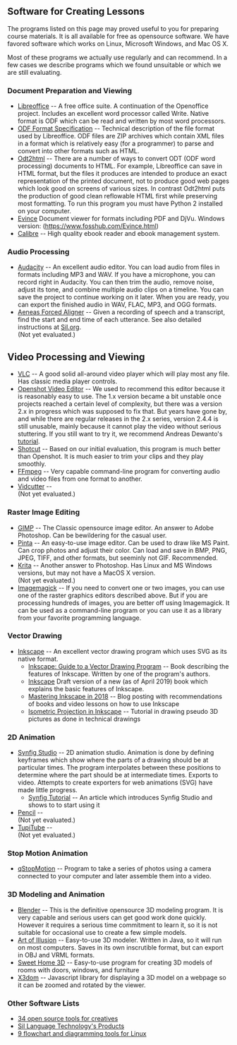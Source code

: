 ## Software for Creating Lessons

The programs listed on this page may proved useful to you for preparing course
materials. It is all available for free as opensource software. We have
favored software which works on Linux, Microsoft Windows, and Mac OS X.

Most of these programs we actually use regularly and can recommend.
In a few cases we describe programs which we found unsuitable or
which we are still evaluating.

### Document Preparation and Viewing
* [Libreoffice](https://www.libreoffice.org/) --
	A free office suite. A continuation of the Openoffice project. Includes
	an excellent word processor called Write. Native format is ODF
	which can be read and written by most word processors.
* [ODF Format Specification](http://docs.oasis-open.org/office/v1.2/cs01/OpenDocument-v1.2-cs01.html) --
	Technical description of the file format used by Libreoffice. ODF files
	are ZIP archives which contain XML files in a format which is relatively
	easy (for a programmer) to parse and convert into other formats such
	as HTML.
* [Odt2html](https://github.com/david672orford/odt2html) --
	There are a number of ways to convert ODT (ODF word processing) documents to
	HTML. For example, Libreoffice can save in HTML format, but the files it
	produces are intended to produce an exact representation of the printed
	document, not to produce good web pages which look good on screens
	of various sizes. In contrast Odt2html puts the production of good clean
	reflowable HTML first while preserving most formatting. To run this
	program you must have Python 2 installed on your computer.
* [Evince](https://wiki.gnome.org/Apps/Evince/)
	Document viewer for formats including PDF and DjVu.
	Windows version: (https://www.fosshub.com/Evince.html)
* [Calibre](https://calibre-ebook.com/) --
	High quality ebook reader and ebook management system.

### Audio Processing
* [Audacity](https://www.audacityteam.org/) --
	An excellent audio editor. You can load audio from files in formats
	including MP3 and WAV. If you have a microphone, you can record right
	in Audacity. You can then trim the audio, remove noise, adjust its tone,
	and combine multiple audio clips on a timeline. You can save the project
	to continue working on it later. When you are ready, you can export
	the finished audio in WAV, FLAC, MP3, and OGG formats.
* [Aeneas Forced Aligner](https://github.com/readbeyond/aeneas) --
	Given a recording of speech and a transcript, find the start and end
	time of each utterance. See also detailed instructions at
	[Sil.org](http://software.sil.org/downloads/r/readingappbuilder/Reading-App-Builder-07-Using-aeneas-for-Audio-Text-Synchronization.pdf).
	<br>(Not yet evaluated.)

## Video Processing and Viewing
* [VLC](https://www.videolan.org) --
	A good solid all-around video player which will play most any file.
	Has classic media player controls.
* [Openshot Video Editor](https://www.openshot.org) --
	We used to recommend this editor because it is reasonably easy to use.
	The 1.x version became a bit unstable once projects reached a certain
	level of complexity, but there was a version 2.x in progress which was
	supposed to fix that. But years have gone by, and while there are
	regular releases in the 2.x series, version 2.4.4 is still unusable,
	mainly because it cannot play the video without serious stuttering.
	If you still want to try it, we recommend Andreas Dewanto's
	[tutorial](https://nusit.nus.edu.sg/technus/tips_tricks/basic-video-editing-openshot/).
* [Shotcut](https://www.shotcut.org) --
	Based on our initial evaluation, this program is much better than
	Openshot. It is much easier to trim your clips and they play smoothly.
* [FFmpeg](https://www.ffmpeg.org) --
	Very capable command-line program for converting audio and video files
	from one format to another.
* [Vidcutter](https://github.com/ozmartian/vidcutter) --
	<br>(Not yet evaluated.)

### Raster Image Editing
* [GIMP](https://www.gimp.org/) --
	The Classic opensource image editor. An answer to Adobe Photoshop. Can be
	bewildering for the casual user.
* [Pinta](https://pinta-project.com) --
	An easy-to-use image editor. Can be used to draw like MS Paint. Can crop photos
	and adjust their color. Can load and save in BMP, PNG, JPEG, TIFF, and other
	formats, but seeminly not GIF. Recommended.
* [Krita](https://krita.org) --
	Another answer to Photoshop. Has Linux and MS Windows versions, but may
	not have a MacOS X version.
	<br>(Not yet evaluated.)
* [Imagemagick](https://www.imagemagick.org) --
	If you need to convert one or two images, you can use one of the raster
	graphics editors described above. But if you are processing hundreds
	of images, you are better off using Imagemagick. It can be used as a
	command-line program or you can use it as a library from your favorite
	programming language.

### Vector Drawing
* [Inkscape](https://inkscape.org/) --
    An excellent vector drawing program which uses SVG as its native format.
  * [Inkscape: Guide to a Vector Drawing Program](http://tavmjong.free.fr/INKSCAPE/MANUAL/html/) --
      Book describing the features of Inkscape. Written by one of the
      program's authors.
  * [Inkscape](https://en.flossmanuals.net/inkscape/_full/)
      Draft version of a new (as of April 2019) book which explains the
      basic features of Inkscape.
  * [Mastering Inkscape in 2018](http://libregraphicsworld.org/blog/entry/mastering-inkscape-in-2018) --
      Blog posting with recommendations of books and video lessons on how
      to use Inkscape
  * [Isometric Projection in Inkscape](http://ahninniah.blogspot.com/2013/04/isometric-projection-in-inkscape.html) --
      Tutorial in drawing pseudo 3D pictures as done in technical drawings

### 2D Animation
* [Synfig Studio](https://www.synfig.org) --
    2D animation studio. Animation is done by defining keyframes which
    show where the parts of a drawing should be at particular times. The
    program interpolates between these positions to determine where the part
    should be at intermediate times. Exports to video. Attempts to create
    exporters for web animations (SVG) have made little progress.
  * [Synfig Tutorial](https://opensource.com/article/16/12/synfig-studio-animation-software-tutorial) --
      An article which introduces Synfig Studio and shows to to start using it
* [Pencil](https://www.pencil2d.org) --
    <br>(Not yet evaluated.)
* [TupiTube](http://www.tupitube.com/) --
    <br>(Not yet evaluated.)

### Stop Motion Animation
* [qStopMotion](http://www.qstopmotion.org) --
	Program to take a series of photos using a camera connected to your
	computer and later assemble them into a video.

### 3D Modeling and Animation
* [Blender](https://www.blender.org) --
	This is the definitive opensource 3D modeling program. It is very capable
	and serious users can get good work done quickly. However it requires a serious
	time commitment to learn it, so it is not suitable for occasional use to create
	a few simple models.
* [Art of Illusion](http://www.artofillusion.org) --
	Easy-to-use 3D modeler. Written in Java, so it will run on most computers.
	Saves in its own inscrutible format, but can export in OBJ and VRML formats.
* [Sweet Home 3D](http://www.sweethome3d.com) --
	Easy-to-use program for creating 3D models of rooms with doors, windows, and furniture
* [X3dom](https://www.x3dom.org/) --
	Javascript library for displaying a 3D model on a webpage so it can be
	zoomed and rotated by the viewer.

### Other Software Lists
* [34 open source tools for creatives](https://opensource.com/article/16/12/yearbook-top-open-source-creative-tools-2016)
* [Sil Language Technology's Products](http://software.sil.org/products/)
* [9 flowchart and diagramming tools for Linux](https://opensource.com/article/18/8/flowchart-diagramming-linux)

